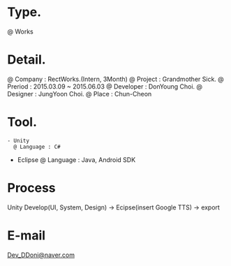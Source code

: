 # Type.
  @ Works
  
# Detail.
  @ Company : RectWorks.(Intern, 3Month)
	@ Project : Grandmother Sick.
	@ Preriod : 2015.03.09 ~ 2015.06.03
	@ Developer : DonYoung Choi.
	@ Designer : JungYoon Choi.
	@ Place   : Chun-Cheon
	
# Tool.
	- Unity
	  @ Language : C#

  - Eclipse
    @ Language : Java, Android SDK

# Process
  Unity Develop(UI, System, Design) -> Ecipse(insert Google TTS) -> export

# E-mail
  Dev_DDoni@naver.com

